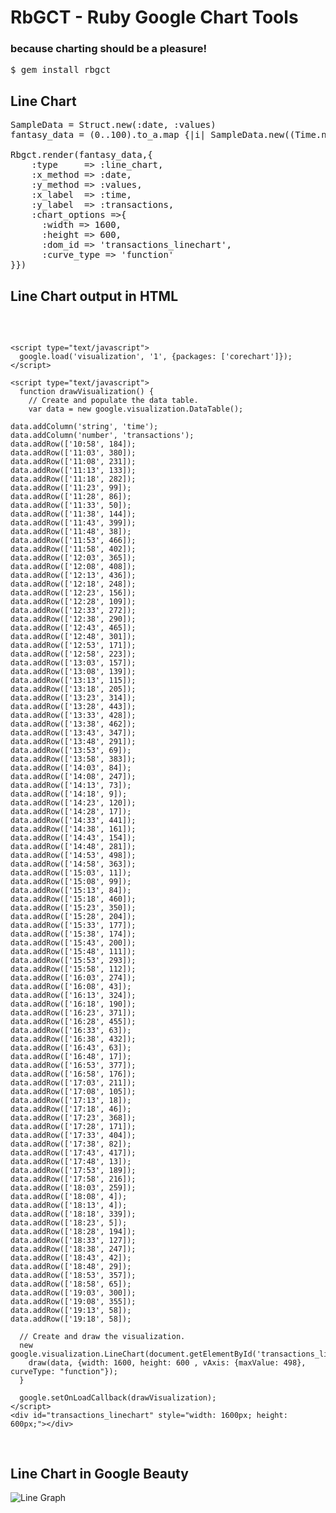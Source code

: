 # RbGCT - Ruby Google Chart Tools
### because charting should be a pleasure!

<pre>
$ gem install rbgct
</pre>

## Line Chart
<pre>
SampleData = Struct.new(:date, :values)
fantasy_data = (0..100).to_a.map {|i| SampleData.new((Time.now + 60*5*i).strftime("%H:%M"), rand(500)) }

Rbgct.render(fantasy_data,{
	:type     => :line_chart, 
	:x_method => :date, 
	:y_method => :values,
	:x_label  => :time,
	:y_label  => :transactions,
	:chart_options =>{
	  :width => 1600,
	  :height => 600,
	  :dom_id => 'transactions_linechart',
	  :curve_type => 'function'
}})
</pre>

## Line Chart output in HTML
<pre>
	<script type="text/javascript" src="http://www.google.com/jsapi"></script>
	<script type="text/javascript">
	  google.load('visualization', '1', {packages: ['corechart']});
	</script>

	<script type="text/javascript">
	  function drawVisualization() {
	    // Create and populate the data table.
	    var data = new google.visualization.DataTable();

	data.addColumn('string', 'time');
	data.addColumn('number', 'transactions');
	data.addRow(['10:58', 184]);
	data.addRow(['11:03', 380]);
	data.addRow(['11:08', 231]);
	data.addRow(['11:13', 133]);
	data.addRow(['11:18', 282]);
	data.addRow(['11:23', 99]);
	data.addRow(['11:28', 86]);
	data.addRow(['11:33', 50]);
	data.addRow(['11:38', 144]);
	data.addRow(['11:43', 399]);
	data.addRow(['11:48', 38]);
	data.addRow(['11:53', 466]);
	data.addRow(['11:58', 402]);
	data.addRow(['12:03', 365]);
	data.addRow(['12:08', 408]);
	data.addRow(['12:13', 436]);
	data.addRow(['12:18', 248]);
	data.addRow(['12:23', 156]);
	data.addRow(['12:28', 109]);
	data.addRow(['12:33', 272]);
	data.addRow(['12:38', 290]);
	data.addRow(['12:43', 465]);
	data.addRow(['12:48', 301]);
	data.addRow(['12:53', 171]);
	data.addRow(['12:58', 223]);
	data.addRow(['13:03', 157]);
	data.addRow(['13:08', 139]);
	data.addRow(['13:13', 115]);
	data.addRow(['13:18', 205]);
	data.addRow(['13:23', 314]);
	data.addRow(['13:28', 443]);
	data.addRow(['13:33', 428]);
	data.addRow(['13:38', 462]);
	data.addRow(['13:43', 347]);
	data.addRow(['13:48', 291]);
	data.addRow(['13:53', 69]);
	data.addRow(['13:58', 383]);
	data.addRow(['14:03', 84]);
	data.addRow(['14:08', 247]);
	data.addRow(['14:13', 73]);
	data.addRow(['14:18', 9]);
	data.addRow(['14:23', 120]);
	data.addRow(['14:28', 17]);
	data.addRow(['14:33', 441]);
	data.addRow(['14:38', 161]);
	data.addRow(['14:43', 154]);
	data.addRow(['14:48', 281]);
	data.addRow(['14:53', 498]);
	data.addRow(['14:58', 363]);
	data.addRow(['15:03', 11]);
	data.addRow(['15:08', 99]);
	data.addRow(['15:13', 84]);
	data.addRow(['15:18', 460]);
	data.addRow(['15:23', 350]);
	data.addRow(['15:28', 204]);
	data.addRow(['15:33', 177]);
	data.addRow(['15:38', 174]);
	data.addRow(['15:43', 200]);
	data.addRow(['15:48', 111]);
	data.addRow(['15:53', 293]);
	data.addRow(['15:58', 112]);
	data.addRow(['16:03', 274]);
	data.addRow(['16:08', 43]);
	data.addRow(['16:13', 324]);
	data.addRow(['16:18', 190]);
	data.addRow(['16:23', 371]);
	data.addRow(['16:28', 455]);
	data.addRow(['16:33', 63]);
	data.addRow(['16:38', 432]);
	data.addRow(['16:43', 63]);
	data.addRow(['16:48', 17]);
	data.addRow(['16:53', 377]);
	data.addRow(['16:58', 176]);
	data.addRow(['17:03', 211]);
	data.addRow(['17:08', 105]);
	data.addRow(['17:13', 18]);
	data.addRow(['17:18', 46]);
	data.addRow(['17:23', 368]);
	data.addRow(['17:28', 171]);
	data.addRow(['17:33', 404]);
	data.addRow(['17:38', 82]);
	data.addRow(['17:43', 417]);
	data.addRow(['17:48', 13]);
	data.addRow(['17:53', 189]);
	data.addRow(['17:58', 216]);
	data.addRow(['18:03', 259]);
	data.addRow(['18:08', 4]);
	data.addRow(['18:13', 4]);
	data.addRow(['18:18', 339]);
	data.addRow(['18:23', 5]);
	data.addRow(['18:28', 194]);
	data.addRow(['18:33', 127]);
	data.addRow(['18:38', 247]);
	data.addRow(['18:43', 42]);
	data.addRow(['18:48', 29]);
	data.addRow(['18:53', 357]);
	data.addRow(['18:58', 65]);
	data.addRow(['19:03', 300]);
	data.addRow(['19:08', 355]);
	data.addRow(['19:13', 58]);
	data.addRow(['19:18', 58]);

	  // Create and draw the visualization.
	  new google.visualization.LineChart(document.getElementById('transactions_linechart')).
	    draw(data, {width: 1600, height: 600 , vAxis: {maxValue: 498}, curveType: "function"});
	  }

	  google.setOnLoadCallback(drawVisualization);
	</script>
	<div id="transactions_linechart" style="width: 1600px; height: 600px;"></div>

</pre>

## Line Chart in Google Beauty
![Line Graph](http://mekdigital.com/files/rbgct_example.png "Title")